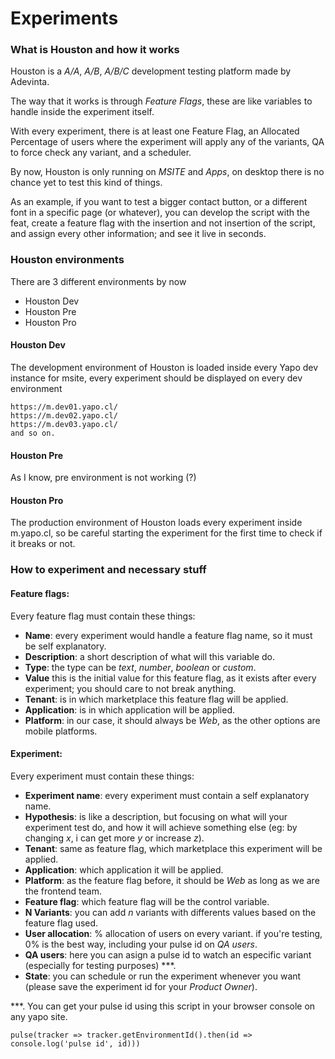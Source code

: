 # Experiments

### What is Houston and how it works

Houston is a  _A/A_, _A/B_, _A/B/C_ development testing platform made by Adevinta.

The way that it works is through _Feature Flags_, these are like variables to handle inside the experiment itself.

With every experiment, there is at least one Feature Flag, an Allocated Percentage of users where the experiment will apply any of the variants, QA to force check any variant, and a scheduler.

By now, Houston is only running on _MSITE_ and _Apps_, on desktop there is no chance yet to test this kind of things.

As an example, if you want to test a bigger contact button, or a different font in a specific page (or whatever), you can develop the script with the feat, create a feature flag with the insertion and not insertion of the script, and assign every other information; and see it live in seconds.

### Houston environments

There are 3 different environments by now

* Houston Dev
* Houston Pre
* Houston Pro

#### Houston Dev

The development environment of Houston is loaded inside every Yapo dev instance for msite, every experiment should be displayed on every dev environment

```
https://m.dev01.yapo.cl/
https://m.dev02.yapo.cl/
https://m.dev03.yapo.cl/
and so on.
```


#### Houston Pre

As I know, pre environment is not working (?)

#### Houston Pro

The production environment of Houston loads every experiment inside m.yapo.cl, so be careful starting the experiment for the first time to check if it breaks or not.


### How to experiment and necessary stuff

#### Feature flags:

Every feature flag must contain these things:

- **Name**: every experiment would handle a feature flag name, so it must be self explanatory.
- **Description**: a short description of what will this variable do.
- **Type**: the type can be _text_, _number_, _boolean_ or _custom_.
- **Value** this is the initial value for this feature flag, as it exists after every experiment; you should care to not break anything.
- **Tenant**: is in which marketplace this feature flag will be applied.
- **Application**: is in which application will be applied.
- **Platform**: in our case, it should always be _Web_, as the other options are mobile platforms.

#### Experiment:

Every experiment must contain these things:

- **Experiment name**: every experiment must contain a self explanatory name.
- **Hypothesis**: is like a description, but focusing on what will your experiment test do, and how it will achieve something else (eg: by changing _x_, i can get more _y_ or increase _z_).
- **Tenant**: same as feature flag, which marketplace this experiment will be applied.
- **Application**: which application it will be applied.
- **Platform**: as the feature flag before, it should be _Web_ as long as we are the frontend team.
- **Feature flag**: which feature flag will be the control variable.
- **N Variants**: you can add _n_ variants with differents values based on the feature flag used.
- **User allocation**: % allocation of users on every variant. if you're testing, 0% is the best way, including your pulse id on _QA users_.
- **QA users**: here you can asign a pulse id to watch an especific variant (especially for testing purposes) ***.
- **State**: you can schedule or run the experiment whenever you want (please save the experiment id for your _Product Owner_).

***.
You can get your pulse id using this script in your browser console on any yapo site.
```
pulse(tracker => tracker.getEnvironmentId().then(id => console.log('pulse id', id)))
```
